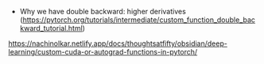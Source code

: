 - Why we have double backward: higher derivatives (https://pytorch.org/tutorials/intermediate/custom_function_double_backward_tutorial.html)


https://nachinolkar.netlify.app/docs/thoughtsatfifty/obsidian/deep-learning/custom-cuda-or-autograd-functions-in-pytorch/